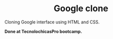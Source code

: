 
<div align="center">
 
 # **Google clone**

</div>

 Cloning Google interface using HTML and CSS.


 <h10><b> Done at TecnolochicasPro bootcamp.</b></h10>
